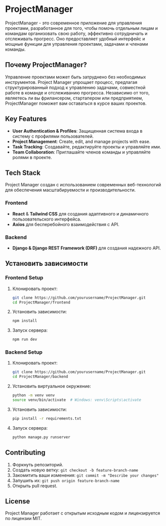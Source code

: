 # ProjectManager

ProjectManager - это современное приложение для управления проектами, разработанное для того, чтобы помочь отдельным лицам и командам организовать свою работу, эффективно сотрудничать и отслеживать прогресс. Оно предоставляет удобный интерфейс и мощные функции для управления проектами, задачами и членами команды.
## Почему ProjectManager?
Управление проектами может быть затруднено без необходимых инструментов. Project Manager упрощает процесс, предлагая структурированный подход к управлению задачами, совместной работе в команде и отслеживанию прогресса. Независимо от того, являетесь ли вы фрилансером, стартапером или предприятием, ProjectManager поможет вам оставаться в курсе ваших проектов.
## Key Features
- **User Authentication & Profiles**: Защищенная система входа в систему с профилями пользователей.
- **Project Management**: Create, edit, and manage projects with ease.
- **Task Tracking**: Cоздавайте, редактируйте проекты и управляйте ими.
- **Team Collaboration**: Приглашайте членов команды и управляйте ролями в проекте.

## Tech Stack
Project Manager создан с использованием современных веб-технологий для обеспечения масштабируемости и производительности.

### Frontend
- **React** & **Tailwind CSS** для создания адаптивного и динамичного пользовательского интерфейса.
- **Axios** для бесперебойного взаимодействия с API.

### Backend
- **Django & Django REST Framework (DRF)** для создания надежного API.

## Установить зависимости
### Frontend Setup
1. Клонировать проект:
   ```sh
   git clone https://github.com/yourusername/ProjectManager.git
   cd ProjectManager/frontend
   ```
2. Установить зависимости:
   ```sh
   npm install
   ```
3. Запуск сервера:
   ```sh
   npm run dev
   ```

### Backend Setup
1. Клонировать проект:
   ```sh
   git clone https://github.com/yourusername/ProjectManager.git
   cd ProjectManager/backend
   ```
2. Установить виртуальное окружение:
   ```sh
   python -m venv venv
   source venv/bin/activate  # Windows: venv\Scripts\activate
   ```
3. Установить зависимости:
   ```sh
   pip install -r requirements.txt
   ```
4. Запуск сервера:
   ```sh
   python manage.py runserver
   ```

## Contributing
1. Форкнуть репозиторий.
2. Создать новую ветку: `git checkout -b feature-branch-name`
3. Закомитить ваши изменения: `git commit -m "Describe your changes"`
4. Запушить их: `git push origin feature-branch-name`
5. Открыть pull request.

## License
Project Manager работает с открытым исходным кодом и лицензируется по лицензии MIT.